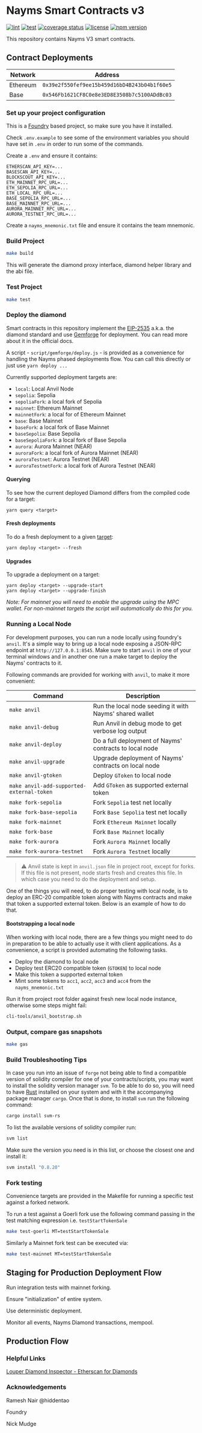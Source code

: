 # Nayms Smart Contracts v3

[![lint](https://github.com/nayms/contracts-v3/actions/workflows/lint.yml/badge.svg)](https://github.com/nayms/contracts-v3/actions/workflows/lint.yml) [![test](https://github.com/nayms/contracts-v3/actions/workflows/test.yml/badge.svg)](https://github.com/nayms/contracts-v3/actions/workflows/test.yml) [![coverage status](https://coveralls.io/repos/github/nayms/contracts-v3/badge.svg?branch=main)](https://coveralls.io/github/nayms/contracts-v3?branch=main) [![license](https://img.shields.io/github/license/nayms/contracts-v3.svg)](https://github.com/nayms/contracts-v3/blob/main/LICENSE)
[![npm version](https://img.shields.io/npm/v/@nayms/contracts/latest.svg)](https://www.npmjs.com/package/@nayms/contracts/v/latest)

This repository contains Nayms V3 smart contracts.

## Contract Deployments

| Network | Address |
| --- | --- |
| Ethereum | `0x39e2f550fef9ee15b459d16bD4B243b04b1f60e5` |
| Base | `0x546Fb1621CF8C0e8e3ED8E3508b7c5100ADdBc03` |


### Set up your project configuration

This is a [Foundry](https://book.getfoundry.sh/) based project, so make sure you have it installed.

Check `.env.example` to see some of the environment variables you should have set in `.env` in order to run some of the commands.

Create a `.env` and ensure it contains:

```
ETHERSCAN_API_KEY=...
BASESCAN_API_KEY=...
BLOCKSCOUT_API_KEY=...
ETH_MAINNET_RPC_URL=...
ETH_SEPOLIA_RPC_URL=...
ETH_LOCAL_RPC_URL=...
BASE_SEPOLIA_RPC_URL=...
BASE_MAINNET_RPC_URL=...
AURORA_MAINNET_RPC_URL=...
AURORA_TESTNET_RPC_URL=...
```

Create a `nayms_mnemonic.txt` file and ensure it contains the team mnemonic.

### Build Project

```zsh
make build
```
This will generate the diamond proxy interface, diamond helper library and the abi file.

### Test Project

```zsh
make test
```

### Deploy the diamond

Smart contracts in this repository implement the [EIP-2535](https://eips.ethereum.org/EIPS/eip-2535) a.k.a. the diamond standard and use [Gemforge](https://gemforge.xyz/) for deployment. You can read more about it in the official docs.

A script - `script/gemforge/deploy.js` - is provided as a convenience for handling the Nayms phased deployments flow. You can call this directly or just use `yarn deploy ...`

Currently supported deployment targets are:

- `local`: Local Anvil Node
- `sepolia`: Sepolia
- `sepoliaFork`: a local fork of Sepolia
- `mainnet`: Ethereum Mainnet
- `mainnetFork`: a local for of Ethereum Mainnet
- `base`: Base Mainnet
- `baseFork`: a local fork of Base Mainnet
- `baseSepolia`: Base Sepolia
- `baseSepoliaFork`: a local fork of Base Sepolia
- `aurora`: Aurora Mainnet (NEAR)
- `auroraFork`: a local fork of Aurora Mainnet (NEAR)
- `auroraTestnet`: Aurora Testnet (NEAR)
- `auroraTestnetFork`: a local fork of Aurora Testnet (NEAR)


#### Querying

To see how the current deployed Diamond differs from the compiled code for a target:

```
yarn query <target>
```

#### Fresh deployments

To do a fresh deployment to a given [target](https://gemforge.xyz/configuration/targets/):

```
yarn deploy <target> --fresh
```

#### Upgrades

To upgrade a deployment on a target:

```
yarn deploy <target> --upgrade-start
yarn deploy <target> --upgrade-finish
```

_Note: For mainnet you will need to enable the upgrade using the MPC wallet. For non-mainnet targets the script will automatically do this for you._

### Running a Local Node

For development purposes, you can run a node locally using foundry's `anvil`. It's a simple way to bring up a local node exposing a JSON-RPC endpoint at `http://127.0.0.1:8545`. Make sure to start `anvil` in one of your terminal windows and in another one run a make target to deploy the Nayms' contracts to it.

Following commands are provided for working with `anvil`, to make it more convenient:

| Command | Description |
| ----------- | ----------- |
| `make anvil` | Run the local node seeding it with Nayms' shared wallet |
| `make anvil-debug` | Run Anvil in debug mode to get verbose log output |
| `make anvil-deploy` | Do a full deployment of Nayms' contracts to local node |
| `make anvil-upgrade` | Upgrade deployment of Nayms' contracts on local node |
| `make anvil-gtoken` | Deploy `GToken` to local node |
| `make anvil-add-supported-external-token` | Add `GToken` as supported external token |
| `make fork-sepolia`| Fork `Sepolia` test net locally |
| `make fork-base-sepolia`| Fork `Base Sepolia` test net locally |
| `make fork-mainnet`| Fork `Ethereum Mainnet` locally |
| `make fork-base`| Fork `Base Mainnet` locally |
| `make fork-aurora`| Fork `Aurora Mainnet` locally |
| `make fork-aurora-testnet`| Fork `Aurora Testnet` locally |

> :warning: Anvil state is kept in `anvil.json` file in project root, except for forks. If this file is not present, node starts fresh and creates this file. In which case you need to do the deployment and setup.

One of the things you will need, to do proper testing with local node, is to deploy an ERC-20 compatible token along with Nayms contracts and make that token a supported external token. Below is an example of how to do that.

#### Bootstrapping a local node

When working with local node, there are a few things you might need to do in preparation to be able to actually use it with client applications. As a convenience, a script is provided automating the following tasks.

- Deploy the diamond to local node
- Deploy test ERC20 compatible token (`GTOKEN`) to local node
- Make this token a supported external token
- Mint some tokens to `acc1`, `acc2`, `acc3` and `acc4` from the `nayms_mnemonic.txt`

Run it from project root folder against fresh new local node instance, otherwise some steps might fail:

```zsh
cli-tools/anvil_bootstrap.sh
```

### Output, compare gas snapshots

```zsh
make gas
```

### Build Troubleshooting Tips

In case you run into an issue of `forge` not being able to find a compatible version of solidity compiler for one of your contracts/scripts, you may want to install the solidity version manager `svm`. To be able to do so, you will need to have [Rust](https://www.rust-lang.org/tools/install) installed on your system and with it the accompanying package manager `cargo`. Once that is done, to install `svm` run the following command:

```zsh
cargo install svm-rs
```

To list the available versions of solidity compiler run:

```zsh
svm list
```

Make sure the version you need is in this list, or choose the closest one and install it:

```zsh
svm install "0.8.20"
```

### Fork testing

Convenience targets are provided in the Makefile for running a specific test against a forked network.

To run a test against a Goerli fork use the following command passing in the test matching expression i.e. `testStartTokenSale`

```zsh
make test-goerli MT=testStartTokenSale
```

Similarly a Mainnet fork test can be executed via:

```zsh
make test-mainnet MT=testStartTokenSale
```

## Staging for Production Deployment Flow

Run integration tests with mainnet forking.

Ensure "initialization" of entire system.

Use deterministic deployment.

Monitor all events, Nayms Diamond transactions, mempool.

## Production Flow

### Helpful Links

[Louper Diamond Inspector - Etherscan for Diamonds](https://louper.dev/)

### Acknowledgements

Ramesh Nair @hiddentao

Foundry

Nick Mudge
